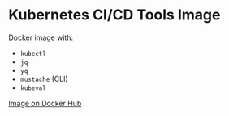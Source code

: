 # Kubernetes CI/CD Tools Image

Docker image with:
* `kubectl`
* `jq`
* `yq`
* `mustache` (CLI)
* `kubeval`

[Image on Docker Hub](https://hub.docker.com/r/yanislavcore/k8s-ci-tools/)